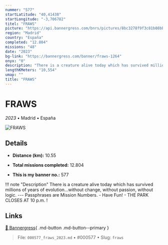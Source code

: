 ```yaml
---
nummer: "577"
startLatitude: "40,41438"
startLongitude: "-3,706782"
titel: "FRAWS"
picture: "https://api.bannergress.com/bnrs/pictures/8bc3278f9f3c81b08bb5979bb46d42bf"
region: "Madrid"
country: "España"
completed: "12.804"
missions: "48"
date: "2023"
bg-link: "https://bannergress.com/banner/fraws-1264"
onyx: "0"
description: "There is a creature alive today which has survived millions of years of evolution...without change, without passion, without logic. --- Passphrases are Mission Numbers. - Have Fun! - THE PARK CLOSES AT 10 p.m. !"
lengthKMeters: "10,554"
umap: ""
title: "FRAWS"
---
```

# FRAWS

*2023* • Madrid • España

![FRAWS](https://api.bannergress.com/bnrs/pictures/8bc3278f9f3c81b08bb5979bb46d42bf)

## Details
- **Distance (km):** 10.55

- **Total missions completed:** 12.804
- **This is my banner no.:** 577


!!! note "Description"
    There is a creature alive today which has survived millions of years of evolution...without change, without passion, without logic. --- Passphrases are Mission Numbers. - Have Fun! - THE PARK CLOSES AT 10 p.m. !



## Links
[🔗 Bannergress](https://bannergress.com/banner/fraws-1264){ .md-button .md-button--primary }



> File: `000577_fraws_2023.md` • #000577 • Slug: `fraws`
